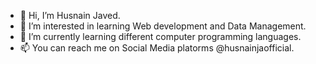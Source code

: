 - 👋 Hi, I’m Husnain Javed.
- 👀 I’m interested in learning Web development and Data Management.
- 🌱 I’m currently learning different computer programming languages.
- 📫 You can reach me on Social Media platorms @husnainjaofficial.

<!---
husnainjaofficial/husnainjaofficial is a ✨ special ✨ repository because its `README.md` (this file) appears on your GitHub profile.
You can click the Preview link to take a look at your changes.
--->
